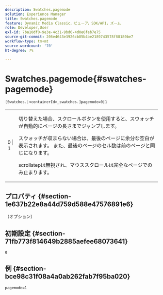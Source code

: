 ```yaml
---
description: Swatches.pagemode
solution: Experience Manager
title: Swatches.pagemode
feature: Dynamic Media Classic，ビューア，SDK/API，ズーム
role: Developer,User
exl-id: 7ba10df0-9e3e-4c31-9bd6-4d0e6feb7e75
source-git-commit: 206e4643e3926cb85b4be2189743578f88180be7
workflow-type: tm+mt
source-wordcount: '70'
ht-degree: 7%

---
```


# Swatches.pagemode{#swatches-pagemode}

`[Swatches.|<containerId>_swatches.]pagemode=0|1`

<table id="table_52306D2150BC4EE2BD4CE4C718E96CC0"> 
 <tbody> 
  <tr> 
   <td colname="col1"> <p> <span class="codeph"> 0 | 1 </span> </p> </td> 
   <td colname="col2"> <p> 切り替えた場合、スクロールボタンを使用すると、スウォッチが自動的にページの長さまでジャンプします。 </p> <p>スウォッチが収まらない場合は、最後のページに余分な空白が表示されます。 また、最後のページのセル数は前のページと同じになります。 </p> <p>scrollstepは無視され、マウススクロールは完全なページでのみ止まります。 </p> </td> 
  </tr> 
 </tbody> 
</table>

## プロパティ {#section-1e637b22e8a44d759d588e47576891e6}

（オプション）

## 初期設定 {#section-71fb773f814649b2885aefee68073641}

`0`

## 例 {#section-bce98c31f08a4a0ab262fab7f95ba020}

`pagemode=1`
